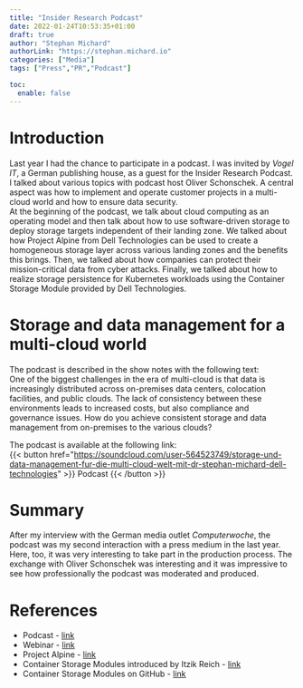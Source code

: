```yaml
---
title: "Insider Research Podcast"
date: 2022-01-24T10:53:35+01:00
draft: true
author: "Stephan Michard"
authorLink: "https://stephan.michard.io"
categories: ["Media"]
tags: ["Press","PR","Podcast"]

toc:
  enable: false
---
```


# Introduction
Last year I had the chance to participate in a podcast. I was invited by *Vogel IT*, a German publishing house, as a guest for the Insider Research Podcast. I talked about various topics with podcast host Oliver Schonschek. A central aspect was how to implement and operate customer projects in a multi-cloud world and how to ensure data security.  
At the beginning of the podcast, we talk about cloud computing as an operating model and then talk about how to use software-driven storage to deploy storage targets independent of their landing zone. We talked about how Project Alpine from Dell Technologies can be used to create a homogeneous storage layer across various landing zones and the benefits this brings. Then, we talked about how companies can protect their mission-critical data from cyber attacks. Finally, we talked about how to realize storage persistence for Kubernetes workloads using the Container Storage Module provided by Dell Technologies.  

# Storage and data management for a multi-cloud world
The podcast is described in the show notes with the following text:  
One of the biggest challenges in the era of multi-cloud is that data is increasingly distributed across on-premises data centers, colocation facilities, and public clouds. The lack of consistency between these environments leads to increased costs, but also compliance and governance issues. How do you achieve consistent storage and data management from on-premises to the various clouds?  

The podcast is available at the following link:  
{{< button href="https://soundcloud.com/user-564523749/storage-und-data-management-fur-die-multi-cloud-welt-mit-dr-stephan-michard-dell-technologies" >}} Podcast {{< /button >}}

# Summary
After my interview with the German media outlet *Computerwoche*, the podcast was my second interaction with a press medium in the last year. Here, too, it was very interesting to take part in the production process. The exchange with Oliver Schonschek was interesting and it was impressive to see how professionally the podcast was moderated and produced.


# References
- Podcast - [link](https://soundcloud.com/user-564523749/storage-und-data-management-fur-die-multi-cloud-welt-mit-dr-stephan-michard-dell-technologies)
- Webinar - [link](https://www.cloudcomputing-insider.de/software-driven-storage-die-loesung-aller-speicher-probleme-w-6320507d9c292/)
- Project Alpine - [link](https://www.dell.com/en-us/blog/coming-to-clouds-near-you-project-alpine-sneak-preview/)
- Container Storage Modules introduced by Itzik Reich - [link](https://volumes.blog/2021/10/13/introducing-dell-container-storage-modules-csm-part1-the-why/)
- Container Storage Modules on GitHub - [link](https://github.com/dell/csm)